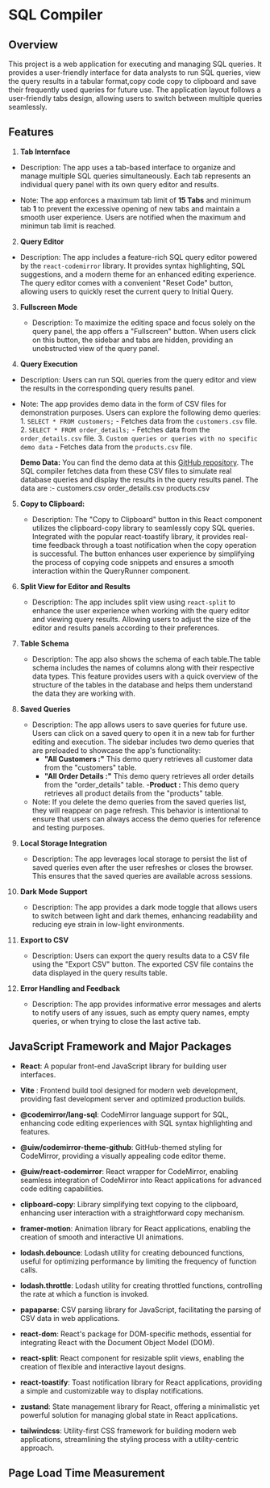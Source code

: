 # SQL Compiler
## Overview
This project is a web application for executing and managing SQL queries.
It provides a user-friendly interface for data analysts to run SQL queries, view the query results in a tabular format,copy code copy to clipboard and save their frequently used queries for future use.
The application layout follows a user-friendly tabs design, allowing users to switch between multiple queries seamlessly.

## Features
1. **Tab Internface**

- Description: The app uses a tab-based interface to organize and manage multiple SQL queries simultaneously. Each tab represents an individual query panel with its own query editor and results.

 - Note: The app enforces a maximum tab limit of **15 Tabs** and minimum tab **1** to prevent the excessive opening of new tabs and maintain a smooth user experience. Users are notified when the maximum and minimun tab limit is reached.


2. **Query Editor**

- Description: The app includes a feature-rich SQL query editor powered by the `react-codemirror` library. It provides syntax highlighting, SQL suggestions, and a modern theme for an enhanced editing experience. The query editor comes with a convenient "Reset Code" button, allowing users to quickly reset the current query to Initial Query.



3. **Fullscreen Mode**

   - Description: To maximize the editing space and focus solely on the query panel, the app offers a "Fullscreen" button. When users click on this button, the sidebar and tabs are hidden, providing an unobstructed view of the query panel.

4. **Query Execution**
  - Description: Users can run SQL queries from the query editor and view the results in the corresponding query results panel.
   - Note: The app provides demo data in the form of CSV files for demonstration purposes. Users can explore the following demo queries:
    1. `SELECT * FROM customers;` - Fetches data from the `customers.csv` file.
     2. `SELECT * FROM order_details;` - Fetches data from the `order_details.csv` file.
     3. `Custom queries or queries with no specific demo data` - Fetches data from the `products.csv` file.
     
     **Demo Data:** 
     You can find the demo data at this [GitHub repository](https://github.com/graphql-compose/graphql-compose-examples/tree/master/examples/northwind/data/csv). The SQL compiler fetches data from these CSV files to simulate real database queries and display the results in the query results panel.
     The data are :-
                  customers.csv
                  order_details.csv
                  products.csv
5. **Copy to Clipboard:** 
      - Description: The "Copy to Clipboard" button in this React component utilizes the clipboard-copy library to seamlessly copy SQL queries. Integrated with the popular react-toastify library, it provides real-time feedback through a toast notification when the copy operation is successful. The button enhances user experience by simplifying the process of copying code snippets and ensures a smooth interaction within the QueryRunner component.

6. **Split View for Editor and Results**

   - Description: The app includes split view using `react-split` to enhance the user experience when working with the query editor and viewing query results. Allowing users to adjust the size of the editor and results panels according to their preferences.

7. **Table Schema**

   - Description: The app also shows the schema of each table.The table schema includes the names of columns along with their respective data types. This feature provides users with a quick overview of the structure of the tables in the database and helps them understand the data they are working with.

8. **Saved Queries**

   - Description: The app allows users to save queries for future use. Users can click on a saved query to open it in a new tab for further editing and execution. The sidebar includes two demo queries that are preloaded to showcase the app's functionality:
     - **"All Customers :"** This demo query retrieves all customer data from the "customers" table.
     - **"All Order Details :"** This demo query retrieves all order details from the "order_details" table.
     -**Product :** This demo query retrieves all product details from the "products" table.
   - Note: If you delete the demo queries from the saved queries list, they will reappear on page refresh. This behavior is intentional to ensure that users can always access the demo queries for reference and testing purposes.


8. **Local Storage Integration**

   - Description: The app leverages local storage to persist the list of saved queries even after the user refreshes or closes the browser. This ensures that the saved queries are available across sessions.

9. **Dark Mode Support**

   - Description: The app provides a dark mode toggle that allows users to switch between light and dark themes, enhancing readability and reducing eye strain in low-light environments.

10. **Export to CSV**

    - Description: Users can export the query results data to a CSV file using the "Export CSV" button. The exported CSV file contains the data displayed in the query results table.

11. **Error Handling and Feedback**
    - Description: The app provides informative error messages and alerts to notify users of any issues, such as empty query names, empty queries, or when trying to close the last active tab.

## JavaScript Framework and Major Packages

- **React**: A popular front-end JavaScript library for building user interfaces.
- **Vite** :  Frontend build tool designed for modern web development, providing fast development server and optimized production builds.
- **@codemirror/lang-sql**: CodeMirror language support for SQL, enhancing code editing experiences with SQL syntax highlighting and features.

- **@uiw/codemirror-theme-github**: GitHub-themed styling for CodeMirror, providing a visually appealing code editor theme.

- **@uiw/react-codemirror**: React wrapper for CodeMirror, enabling seamless integration of CodeMirror into React applications for advanced code editing capabilities.

- **clipboard-copy**: Library simplifying text copying to the clipboard, enhancing user interaction with a straightforward copy mechanism.

- **framer-motion**: Animation library for React applications, enabling the creation of smooth and interactive UI animations.

- **lodash.debounce**: Lodash utility for creating debounced functions, useful for optimizing performance by limiting the frequency of function calls.

- **lodash.throttle**: Lodash utility for creating throttled functions, controlling the rate at which a function is invoked.

- **papaparse**: CSV parsing library for JavaScript, facilitating the parsing of CSV data in web applications.

- **react-dom**: React's package for DOM-specific methods, essential for integrating React with the Document Object Model (DOM).

- **react-split**: React component for resizable split views, enabling the creation of flexible and interactive layout designs.

- **react-toastify**: Toast notification library for React applications, providing a simple and customizable way to display notifications.

- **zustand**: State management library for React, offering a minimalistic yet powerful solution for managing global state in React applications.

- **tailwindcss**: Utility-first CSS framework for building modern web applications, streamlining the styling process with a utility-centric approach.

## Page Load Time Measurement

